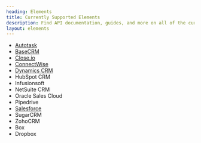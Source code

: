 ```yaml
---
heading: Elements
title: Currently Supported Elements
description: Find API documentation, guides, and more on all of the currently supported Elements.
layout: elements
---
```


* [Autotask](./elements/autotask/index.html)
* [BaseCRM](./elements/basecrm/index.html)
* [Close.io](./elements/closeio/index.html)
* [ConnectWise](./elements/connectwise/index.html)
* [Dynamics CRM](./elements/dynamicscrm/index.html)
* HubSpot CRM
* Infusionsoft
* NetSuite CRM
* Oracle Sales Cloud
* Pipedrive
* [Salesforce](./elements/salesforce/index.html)
* SugarCRM
* ZohoCRM
* Box
* Dropbox
